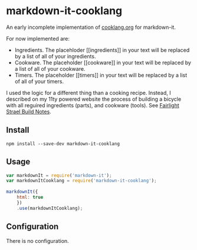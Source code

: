 # markdown-it-cooklang

An early incomplete implementation of [cooklang.org](https://cooklang.org) for markdown-it.

For now implemented are:

- Ingredients. The placehloder \[\[ingredients\]\] in your text will be replaced by a list of all of your ingredients.
- Cookware. The placeholder \[\[cookware\]\] in your text will be replaced by a list of all of your cookware.
- Timers. The placeholder \[\[timers\]\] in your text will be replaced by a list of all of your timers.

I used the logic for a different thing than a cooking recipe. Instead, I described on my 11ty powered website the process of building a bicycle with all reguired ingredients (parts), and cookware (tools). See [Fairlight Strael Build Notes](https://ulf.codes/2022-02-27-fairlight-strael-build-notes/).


## Install

```shell
npm install --save-dev markdown-it-cooklang
```

## Usage

```js
var markdownIt = require('markdown-it');
var markdownItCooklang = require('markdown-it-cooklang');
 
markdownIt({
    html: true
    })
    .use(markdownItCooklang);
```

## Configuration

There is no configuration.

